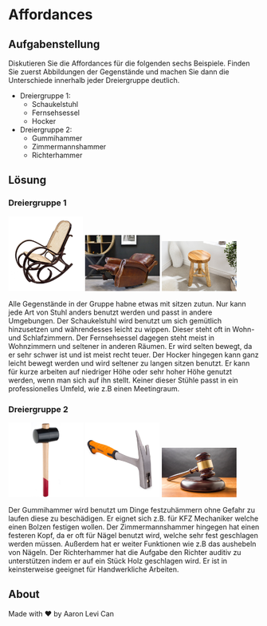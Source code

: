 # Affordances

## Aufgabenstellung

Diskutieren Sie die Affordances für die folgenden sechs Beispiele. Finden Sie zuerst Abbildungen der Gegenstände und machen Sie dann die Unterschiede innerhalb jeder Dreiergruppe deutlich.

- Dreiergruppe 1:
  - Schaukelstuhl
  - Fernsehsessel
  - Hocker
- Dreiergruppe 2:
  - Gummihammer
  - Zimmermannshammer
  - Richterhammer

## Lösung

### Dreiergruppe 1

<img src="schaukelstuhl.jpg" width=150>
<img src="fernsehsessel.webp" width=150>
<img src="hocker.jpg" width=150>

Alle Gegenstände in der Gruppe habne etwas mit sitzen zutun. Nur kann jede Art von Stuhl anders benutzt werden und passt in andere Umgebungen. Der Schaukelstuhl wird benutzt um sich gemütlich hinzusetzen und währendesses leicht zu wippen. Dieser steht oft in Wohn- und Schlafzimmern. Der Fernsehsessel dagegen steht meist in Wohnzimmern und seltener in anderen Räumen. Er wird selten bewegt, da er sehr schwer ist und ist meist recht teuer. Der Hocker hingegen kann ganz leicht bewegt werden und wird seltener zu langen sitzen benutzt. Er kann für kurze arbeiten auf niedriger Höhe oder sehr hoher Höhe genutzt werden, wenn man sich auf ihn stellt. Keiner dieser Stühle passt in ein professionelles Umfeld, wie z.B einen Meetingraum.

### Dreiergruppe 2

<img src="gummihammer.jpg" width=150>
<img src="zimmermannshammer.jpg" width=150>
<img src="richterhammer.jpg" width=150>

Der Gummihammer wird benutzt um Dinge festzuhämmern ohne Gefahr zu laufen diese zu beschädigen. Er eignet sich z.B. für KFZ Mechaniker welche einen Bolzen festigen wollen. Der Zimmermannshammer hingegen hat einen festeren Kopf, da er oft für Nägel benutzt wird, welche sehr fest geschlagen werden müssen. Außerdem hat er weiter Funktionen wie z.B das aushebeln von Nägeln. Der Richterhammer hat die Aufgabe den Richter auditiv zu unterstützen indem er auf ein Stück Holz geschlagen wird. Er ist in keinsterweise geeignet für Handwerkliche Arbeiten.

## About

Made with ❤️ by Aaron Levi Can